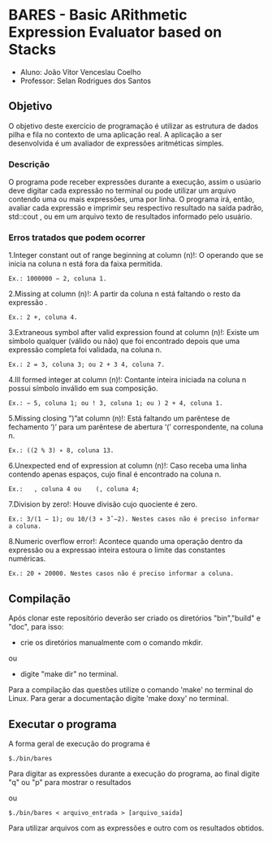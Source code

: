 # BARES - Basic ARithmetic Expression Evaluator based on Stacks

- Aluno: João Vítor Venceslau Coelho
- Professor: Selan Rodrigues dos Santos 

## Objetivo
O objetivo deste exercı́cio de programação é utilizar as estrutura de dados pilha e fila no
contexto de uma aplicação real. A aplicação a ser desenvolvida é um avaliador de expressões
aritméticas simples.

### Descrição
O programa pode receber expressões durante a execução, assim o usúario deve digitar cada expressão no terminal ou pode utilizar um arquivo contendo uma ou mais expressões, uma por linha. O programa irá, então, avaliar cada expressão e imprimir seu respectivo resultado na saı́da padrão, std::cout , ou em um arquivo texto de resultados informado pelo usuário.

### Erros tratados que podem ocorrer

1.Integer constant out of range beginning at column (n)!: O operando que se inicia na coluna n está fora da faixa permitida.

    Ex.: 1000000 − 2, coluna 1.
  
2.Missing <term> at column (n)!: A partir da coluna n está faltando o resto da expressão .
  
    Ex.: 2 +, coluna 4.
  
3.Extraneous symbol after valid expression found at column (n)!: Existe um sı́mbolo qualquer (válido ou não) que foi encontrado depois que uma expressão completa foi validada, na coluna n.

    Ex.: 2 = 3, coluna 3; ou 2 + 3 4, coluna 7.
  
4.Ill formed integer at column (n)!: Contante inteira iniciada na coluna n possui sı́mbolo inválido em sua composição.

    Ex.: − 5, coluna 1; ou ! 3, coluna 1; ou ) 2 + 4, coluna 1.
  
5.Missing closing ”)”at column (n)!: Está faltando um parêntese de fechamento ‘)’ para um parêntese de abertura ‘(’ correspondente, na coluna n.

    Ex.: ((2 % 3) ∗ 8, coluna 13.
  
6.Unexpected end of expression at column (n)!: Caso receba uma linha contendo apenas espaços, cujo final é encontrado na coluna n.

    Ex.:   , coluna 4 ou    (, coluna 4;
  
7.Division by zero!: Houve divisão cujo quociente é zero.

    Ex.: 3/(1 − 1); ou 10/(3 ∗ 3ˆ−2). Nestes casos não é preciso informar a coluna.

8.Numeric overflow error!: Acontece quando uma operação dentro da expressão ou a expressao inteira estoura o limite das constantes numéricas.

    Ex.: 20 ∗ 20000. Nestes casos não é preciso informar a coluna.

## Compilação
Após clonar este repositório deverão ser criado os diretórios "bin","build" e "doc", para isso:
- crie os diretórios manualmente com o comando mkdir.

ou

- digite "make dir" no terminal.

Para a compilação das questões utilize o comando 'make' no terminal do Linux.
Para gerar a documentação digite 'make doxy' no terminal.

## Executar o programa
A forma geral de execução do programa é

	$./bin/bares
Para digitar as expressões durante a execução do programa, ao final digite "q" ou "p" para mostrar o resultados

ou
		
	$./bin/bares < arquivo_entrada > [arquivo_saida]

Para utilizar arquivos com as expressões e outro com os resultados obtidos.
